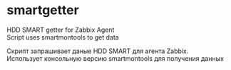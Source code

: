 # smartgetter
HDD SMART getter for Zabbix Agent  
Script uses smartmontools to get data

Скрипт запрашивает даные HDD SMART для агента Zabbix.  
Использует консольную версию smartmontools для получения данных
